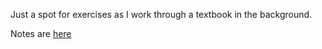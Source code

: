 Just a spot for exercises as I work through a textbook in the background.

Notes are [here](../../wikinotes/dsa_textbook_notes/README.md)
